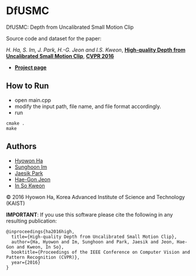 # DfUSMC
DfUSMC: Depth from Uncalibrated Small Motion Clip

Source code and dataset for the paper:

_H. Ha, S. Im, J. Park, H.-G. Jeon and I.S. Kweon_, [**High-quality Depth from Uncalibrated Small Motion Clip**](https://drive.google.com/file/d/0B7-4XlDU1W6rbUtlRW92b01YakU/view?usp=sharing), [**CVPR 2016**](http://cvpr2016.thecvf.com/)

- [**Project page**](https://drive.google.com/file/d/0B7-4XlDU1W6rbUtlRW92b01YakU/view?usp=sharing)

## How to Run

- open main.cpp
- modify the input path, file name, and file format accordingly.
- run

```
cmake .
make
```

## Authors

- [Hyowon Ha](http://sites.google.com/site/hyowoncv)
- [Sunghoon Im](http://sites.google.com/site/shimrcv)
- [Jaesik Park](http://sites.google.com/site/jsparkcv)
- [Hae-Gon Jeon](http://sites.google.com/site/hgjeoncv)
- [In So Kweon](http://rcv.kaist.ac.kr)

&copy; 2016 Hyowon Ha, Korea Advanced Institute of Science and Technology (KAIST)


**IMPORTANT**: If you use this software please cite the following in any resulting publication:
```
@inproceedings{ha2016high,
  title={High-quality Depth from Uncalibrated Small Motion Clip},
  author={Ha, Hyowon and Im, Sunghoon and Park, Jaesik and Jeon, Hae-Gon and Kweon, In So},
  booktitle={Proceedings of the IEEE Conference on Computer Vision and Pattern Recognition (CVPR)},
  year={2016}
}
```
